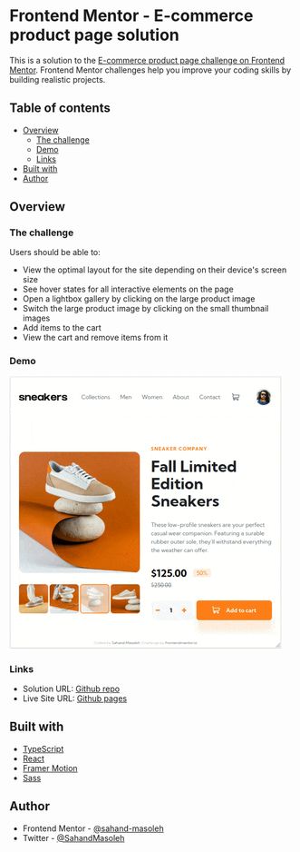 # Frontend Mentor - E-commerce product page solution

This is a solution to the [E-commerce product page challenge on Frontend Mentor](https://www.frontendmentor.io/challenges/ecommerce-product-page-UPsZ9MJp6). Frontend Mentor challenges help you improve your coding skills by building realistic projects.

## Table of contents

- [Overview](#overview)
  - [The challenge](#the-challenge)
  - [Demo](#demo)
  - [Links](#links)
- [Built with](#built-with)
- [Author](#author)

## Overview

### The challenge

Users should be able to:

- View the optimal layout for the site depending on their device's screen size
- See hover states for all interactive elements on the page
- Open a lightbox gallery by clicking on the large product image
- Switch the large product image by clicking on the small thumbnail images
- Add items to the cart
- View the cart and remove items from it

### Demo

![Demo GIF](./demo/screencast.gif)

### Links

- Solution URL: [Github repo](https://github.com/sahand-masoleh/fem-41-ecommerce-product-page)
- Live Site URL: [Github pages](https://sahand-masoleh.github.io/fem-41-ecommerce-product-page/)

## Built with

- [TypeScript](https://www.typescriptlang.org/)
- [React](https://reactjs.org)
- [Framer Motion](https://www.framer.com/motion)
- [Sass](https://sass-lang.com)

## Author

- Frontend Mentor - [@sahand-masoleh](https://www.frontendmentor.io/profile/sahand-masoleh)
- Twitter - [@SahandMasoleh](https://twitter.com/SahandMasoleh)
